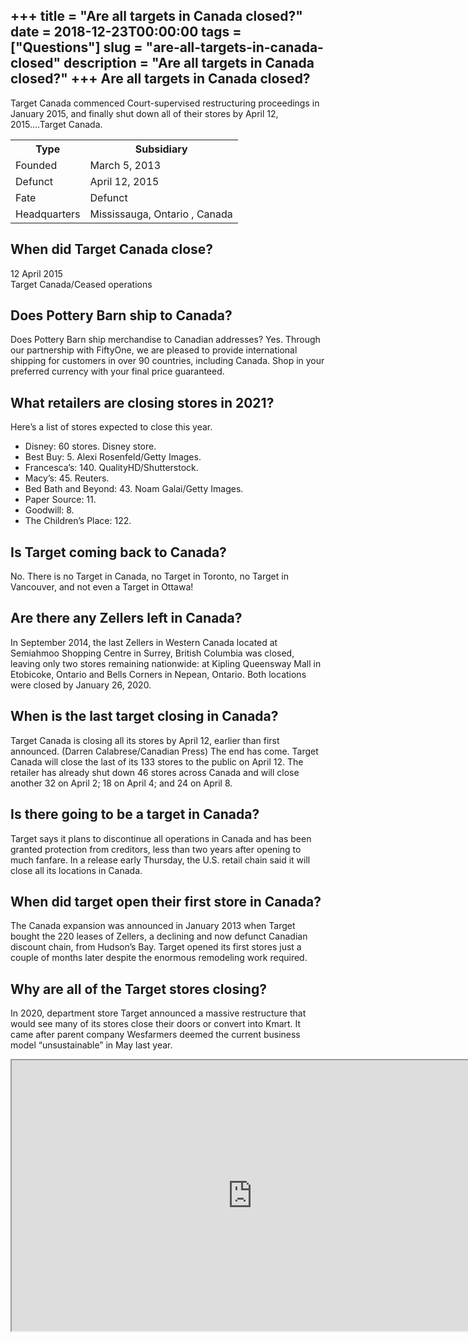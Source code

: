 +++
title = "Are all targets in Canada closed?"
date = 2018-12-23T00:00:00
tags = ["Questions"]
slug = "are-all-targets-in-canada-closed"
description = "Are all targets in Canada closed?"
+++
Are all targets in Canada closed?
---------------------------------

Target Canada commenced Court-supervised restructuring proceedings in January 2015, and finally shut down all of their stores by April 12, 2015….Target Canada.

<table><tr><th>Type</th><th>Subsidiary</th></tr><tr><td>Founded</td><td>March 5, 2013</td></tr><tr><td>Defunct</td><td>April 12, 2015</td></tr><tr><td>Fate</td><td>Defunct</td></tr><tr><td>Headquarters</td><td>Mississauga, Ontario , Canada</td></tr></table>

When did Target Canada close?
-----------------------------

12 April 2015  
Target Canada/Ceased operations

Does Pottery Barn ship to Canada?
---------------------------------

Does Pottery Barn ship merchandise to Canadian addresses? Yes. Through our partnership with FiftyOne, we are pleased to provide international shipping for customers in over 90 countries, including Canada. Shop in your preferred currency with your final price guaranteed.

What retailers are closing stores in 2021?
------------------------------------------

Here’s a list of stores expected to close this year.

- Disney: 60 stores. Disney store.
- Best Buy: 5. Alexi Rosenfeld/Getty Images.
- Francesca’s: 140. QualityHD/Shutterstock.
- Macy’s: 45. Reuters.
- Bed Bath and Beyond: 43. Noam Galai/Getty Images.
- Paper Source: 11.
- Goodwill: 8.
- The Children’s Place: 122.

Is Target coming back to Canada?
--------------------------------

No. There is no Target in Canada, no Target in Toronto, no Target in Vancouver, and not even a Target in Ottawa!

Are there any Zellers left in Canada?
-------------------------------------

In September 2014, the last Zellers in Western Canada located at Semiahmoo Shopping Centre in Surrey, British Columbia was closed, leaving only two stores remaining nationwide: at Kipling Queensway Mall in Etobicoke, Ontario and Bells Corners in Nepean, Ontario. Both locations were closed by January 26, 2020.

When is the last target closing in Canada?
------------------------------------------

Target Canada is closing all its stores by April 12, earlier than first announced. (Darren Calabrese/Canadian Press) The end has come. Target Canada will close the last of its 133 stores to the public on April 12. The retailer has already shut down 46 stores across Canada and will close another 32 on April 2; 18 on April 4; and 24 on April 8.

Is there going to be a target in Canada?
----------------------------------------

Target says it plans to discontinue all operations in Canada and has been granted protection from creditors, less than two years after opening to much fanfare. In a release early Thursday, the U.S. retail chain said it will close all its locations in Canada.

When did target open their first store in Canada?
-------------------------------------------------

The Canada expansion was announced in January 2013 when Target bought the 220 leases of Zellers, a declining and now defunct Canadian discount chain, from Hudson’s Bay. Target opened its first stores just a couple of months later despite the enormous remodeling work required.

Why are all of the Target stores closing?
-----------------------------------------

In 2020, department store Target announced a massive restructure that would see many of its stores close their doors or convert into Kmart. It came after parent company Wesfarmers deemed the current business model “unsustainable” in May last year.

<iframe allow="accelerometer; autoplay; clipboard-write; encrypted-media; gyroscope; picture-in-picture" allowfullscreen="" class="__youtube_prefs__  epyt-is-override  no-lazyload" data-no-lazy="1" data-origheight="433" data-origwidth="770" data-skipgform_ajax_framebjll="" height="433" id="_ytid_21127" loading="lazy" src="https://www.youtube.com/embed/1hS-mza3D68?enablejsapi=1&autoplay=0&cc_load_policy=0&cc_lang_pref=&iv_load_policy=1&loop=0&modestbranding=0&rel=1&fs=1&playsinline=0&autohide=2&theme=dark&color=red&controls=1&" title="YouTube player" width="770"></iframe>
